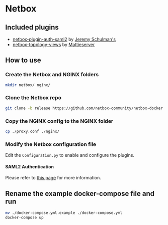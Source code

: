# Netbox

## Included plugins
- [netbox-plugin-auth-saml2](https://github.com/jeremyschulman/netbox-plugin-auth-saml2) by [Jeremy Schulman's](https://github.com/jeremyschulman)
- [netbox-topology-views](https://github.com/mattieserver/netbox-topology-views) by [Mattieserver](https://github.com/mattieserver)

## How to use

### Create the Netbox and NGINX folders
```Bash
mkdir netbox/ nginx/
```

### Clone the Netbox repo
```Bash
git clone -b release https://github.com/netbox-community/netbox-docker.git ./netbox/
```

### Copy the NGINX config to the NGINX folder
```Bash
cp ./proxy.conf ./nginx/
```

### Modify the Netbox configuration file
Edit the `Configuration.py` to enable and configure the plugins.

#### SAML2 Authentication
Please refer to [this page](https://github.com/jeremyschulman/netbox-plugin-auth-saml2#netbox-configuration) for more information.

## Rename the example docker-compose file and run
```Bash
mv ./docker-compose.yml.example ./docker-compose.yml
docker-compose up
```